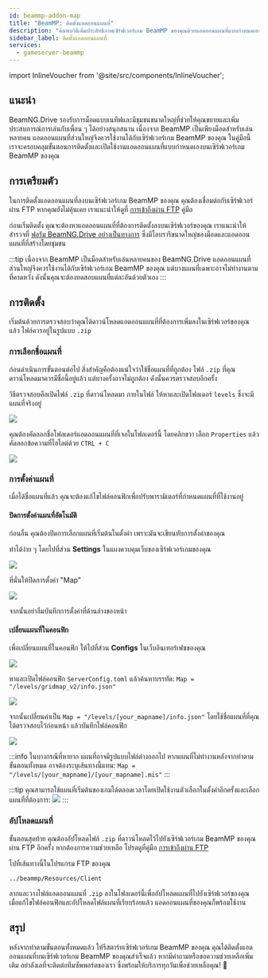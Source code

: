 ```yaml
---
id: beammp-addon-map
title: "BeamMP: ติดตั้งแอดออนแผนที่"
description: "ค้นพบวิธีเพิ่มประสิทธิภาพเซิร์ฟเวอร์เกม BeamMP ของคุณด้วยแอดออนแผนที่แบบกำหนดเองเพื่อประสบการณ์มัลติเพลเยอร์ที่ดียิ่งขึ้น → เรียนรู้เพิ่มเติมตอนนี้"
sidebar_label: ติดตั้งแอดออนแผนที่
services:
  - gameserver-beammp
---
```


import InlineVoucher from '@site/src/components/InlineVoucher';

## แนะนำ

BeamNG.Drive รองรับการม็อดแบบเนทีฟและมีชุมชนขนาดใหญ่ที่ช่วยให้คุณขยายและเพิ่มประสบการณ์การเล่นกับเพื่อน ๆ ได้อย่างสนุกสนาน เนื่องจาก BeamMP เป็นเพียงม็อดสำหรับเล่นหลายคน แอดออนแผนที่ส่วนใหญ่จึงควรใช้งานได้กับเซิร์ฟเวอร์เกม BeamMP ของคุณ ในคู่มือนี้ เราจะครอบคลุมขั้นตอนการติดตั้งและเปิดใช้งานแอดออนแผนที่แบบกำหนดเองบนเซิร์ฟเวอร์เกม BeamMP ของคุณ

<InlineVoucher />

## การเตรียมตัว

ในการติดตั้งแอดออนแผนที่ลงบนเซิร์ฟเวอร์เกม BeamMP ของคุณ คุณต้องเชื่อมต่อกับเซิร์ฟเวอร์ผ่าน FTP หากคุณยังไม่คุ้นเคย เราแนะนำให้ดูที่ [การเข้าถึงผ่าน FTP](gameserver-ftpaccess.md) คู่มือ

ก่อนเริ่มติดตั้ง คุณจะต้องหาแอดออนแผนที่ที่ต้องการติดตั้งลงบนเซิร์ฟเวอร์ของคุณ เราแนะนำให้สำรวจที่ [ฟอรัม BeamNG.Drive อย่างเป็นทางการ](https://www.beamng.com/resources/categories/terrains-levels-maps.9/) ซึ่งมีไลบรารีขนาดใหญ่ของม็อดและแอดออนแผนที่ที่สร้างโดยชุมชน

:::tip
เนื่องจาก BeamMP เป็นม็อดสำหรับเล่นหลายคนของ BeamNG.Drive แอดออนแผนที่ส่วนใหญ่จึงควรใช้งานได้กับเซิร์ฟเวอร์เกม BeamMP ของคุณ แต่บางแผนที่เฉพาะอาจไม่ทำงานตามที่คาดหวัง ดังนั้นคุณจะต้องทดสอบแผนที่แต่ละอันด้วยตัวเอง
:::

## การติดตั้ง

เริ่มต้นด้วยการตรวจสอบว่าคุณได้ดาวน์โหลดแอดออนแผนที่ที่ต้องการเพิ่มลงในเซิร์ฟเวอร์ของคุณแล้ว ไฟล์ควรอยู่ในรูปแบบ `.zip`

### การเลือกชื่อแผนที่

ก่อนดำเนินการขั้นตอนต่อไป สิ่งสำคัญคือต้องแน่ใจว่าใช้ชื่อแผนที่ที่ถูกต้อง ไฟล์ `.zip` ที่คุณดาวน์โหลดมาควรมีชื่อนี้อยู่แล้ว แต่บางครั้งอาจไม่ถูกต้อง ดังนั้นควรตรวจสอบอีกครั้ง

วิธีตรวจสอบคือเปิดไฟล์ `.zip` ที่ดาวน์โหลดมา ภายในไฟล์ ให้หาและเปิดโฟลเดอร์ `levels` ซึ่งจะมีแผนที่จริงอยู่

![](https://screensaver01.zap-hosting.com/index.php/s/8cGobQaKBJmexwK/preview)

คุณต้องคัดลอกชื่อโฟลเดอร์แอดออนแผนที่ที่เจอในโฟลเดอร์นี้ โดยคลิกขวา เลือก `Properties` แล้วคัดลอกข้อความที่ไฮไลต์ด้วย `CTRL + C`

![](https://screensaver01.zap-hosting.com/index.php/s/D4AnY5zbfHMgMwR/preview)

### การตั้งค่าแผนที่

เมื่อได้ชื่อแผนที่แล้ว คุณจะต้องแก้ไขไฟล์คอนฟิกเพื่อปรับพารามิเตอร์ที่กำหนดแผนที่ที่ใช้งานอยู่

#### ปิดการตั้งค่าแผนที่อัตโนมัติ

ก่อนอื่น คุณต้องปิดการเลือกแผนที่เริ่มต้นในตั้งค่า เพราะมันจะเขียนทับการตั้งค่าของคุณ

ทำได้ง่าย ๆ โดยไปที่ส่วน **Settings** ในแผงควบคุมเว็บของเซิร์ฟเวอร์เกมของคุณ

![](https://screensaver01.zap-hosting.com/index.php/s/SJ5L6APTFzyZKTC/preview)

ที่นั่นให้ปิดการตั้งค่า "Map"

![](https://screensaver01.zap-hosting.com/index.php/s/kHSybw6rw5jMaE3/preview)

จากนั้นอย่าลืมบันทึกการตั้งค่าที่ด้านล่างของหน้า

#### เปลี่ยนแผนที่ในคอนฟิก

เพื่อเปลี่ยนแผนที่ในคอนฟิก ให้ไปที่ส่วน **Configs** ในเว็บอินเทอร์เฟซของคุณ

![](https://screensaver01.zap-hosting.com/index.php/s/sBj4CFQ3yKmMy8d/preview)

หาและเปิดไฟล์คอนฟิก `ServerConfig.toml` แล้วค้นหาบรรทัด:
`Map = "/levels/gridmap_v2/info.json"`

![](https://screensaver01.zap-hosting.com/index.php/s/JQg3EzkszXDrGFQ/preview)

จากนั้นเปลี่ยนค่าเป็น `Map = "/levels/[your_mapname]/info.json"` โดยใช้ชื่อแผนที่ที่คุณได้ตรวจสอบไว้ก่อนหน้า แล้วบันทึกไฟล์คอนฟิก

![](https://screensaver01.zap-hosting.com/index.php/s/oNKN34KTAxrSxYX/preview)

:::info
ในบางกรณีที่หายาก แผนที่อาจมีรูปแบบไฟล์ต่างออกไป หากแผนที่ไม่ทำงานหลังจากทำตามขั้นตอนทั้งหมด อาจต้องระบุเส้นทางนี้แทน: `Map = "/levels/[your_mapname]/[your_mapname].mis"`
:::

:::tip
คุณสามารถใช้แผนที่เริ่มต้นของเกมได้ตลอดเวลาโดยเปิดใช้งานตัวเลือกในตั้งค่าอีกครั้งและเลือกแผนที่ที่ต้องการ:
![](https://screensaver01.zap-hosting.com/index.php/s/8SSceQj373GQ3sw/preview)
:::

### อัปโหลดแผนที่

ขั้นตอนสุดท้าย คุณต้องอัปโหลดไฟล์ `.zip` ที่ดาวน์โหลดไว้ไปยังเซิร์ฟเวอร์เกม BeamMP ของคุณผ่าน FTP อีกครั้ง หากต้องการความช่วยเหลือ โปรดดูที่คู่มือ [การเข้าถึงผ่าน FTP](gameserver-ftpaccess.md)

ไปที่เส้นทางนี้ในโปรแกรม FTP ของคุณ
```
../beammp/Resources/Client
```

ลากและวางไฟล์แอดออนแผนที่ `.zip` ลงในโฟลเดอร์นี้เพื่ออัปโหลดแผนที่ไปยังเซิร์ฟเวอร์ของคุณ เมื่อแก้ไขไฟล์คอนฟิกและอัปโหลดไฟล์แผนที่เรียบร้อยแล้ว แอดออนแผนที่ของคุณก็พร้อมใช้งาน

## สรุป

หลังจากทำตามขั้นตอนทั้งหมดแล้ว ให้รีสตาร์ทเซิร์ฟเวอร์เกม BeamMP ของคุณ คุณได้ติดตั้งแอดออนแผนที่บนเซิร์ฟเวอร์เกม BeamMP ของคุณสำเร็จแล้ว หากมีคำถามหรือขอความช่วยเหลือเพิ่มเติม อย่าลังเลที่จะติดต่อทีมซัพพอร์ตของเรา ซึ่งพร้อมให้บริการทุกวันเพื่อช่วยเหลือคุณ! 🙂

<InlineVoucher />
